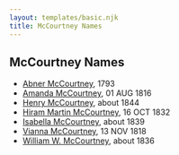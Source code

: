 ```yaml
---
layout: templates/basic.njk
title: McCourtney Names
---
```

## McCourtney Names
- [Abner McCourtney](/people/7/72592264), 1793
- [Amanda McCourtney](/people/5/56501802), 01 AUG 1816
- [Henry McCourtney](/people/1/16718728), about 1844
- [Hiram Martin McCourtney](/people/5/50058240), 16 OCT 1832
- [Isabella McCourtney](/people/9/90326569), about 1839
- [Vianna McCourtney](/people/3/36741542), 13 NOV 1818
- [William W. McCourtney](/people/8/89372302), about 1836